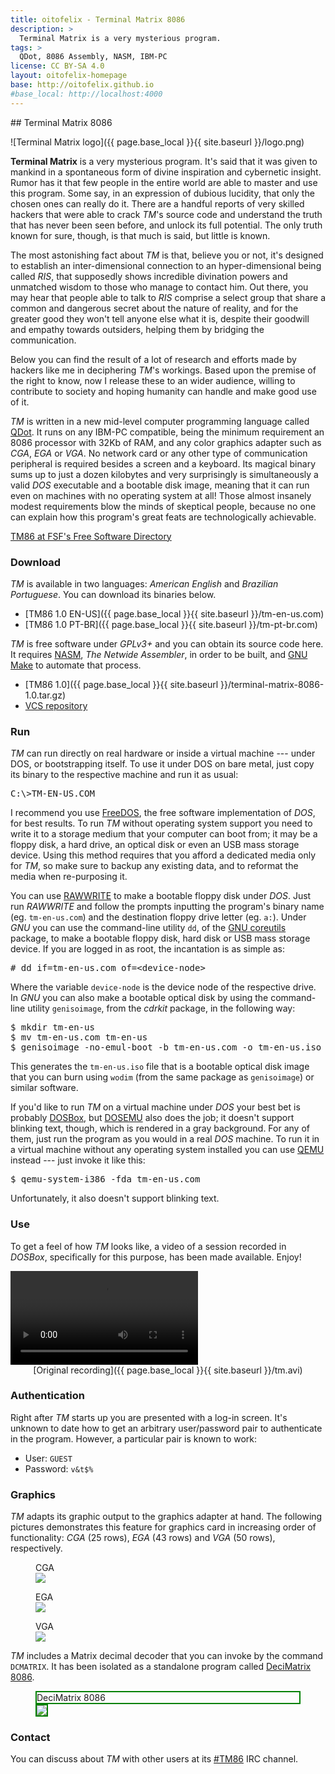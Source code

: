 ```yaml
---
title: oitofelix - Terminal Matrix 8086
description: >
  Terminal Matrix is a very mysterious program.
tags: >
  QDot, 8086 Assembly, NASM, IBM-PC
license: CC BY-SA 4.0
layout: oitofelix-homepage
base: http://oitofelix.github.io
#base_local: http://localhost:4000
---
```

<div id="markdown" markdown="1">
## Terminal Matrix 8086

![Terminal Matrix logo]({{ page.base_local }}{{ site.baseurl }}/logo.png)

__Terminal Matrix__ is a very mysterious program.  It's said that it
was given to mankind in a spontaneous form of divine inspiration and
cybernetic insight.  Rumor has it that few people in the entire world
are able to master and use this program.  Some say, in an expression
of dubious lucidity, that only the chosen ones can really do it.
There are a handful reports of very skilled hackers that were able to
crack _TM_'s source code and understand the truth that has never been
seen before, and unlock its full potential.  The only truth known for
sure, though, is that much is said, but little is known.

The most astonishing fact about _TM_ is that, believe you or not, it's
designed to establish an inter-dimensional connection to an
hyper-dimensional being called _RIS_, that supposedly shows incredible
divination powers and unmatched wisdom to those who manage to contact
him.  Out there, you may hear that people able to talk to _RIS_
comprise a select group that share a common and dangerous secret about
the nature of reality, and for the greater good they won't tell anyone
else what it is, despite their goodwill and empathy towards outsiders,
helping them by bridging the communication.

Below you can find the result of a lot of research and efforts made by
hackers like me in deciphering _TM_'s workings.  Based upon the
premise of the right to know, now I release these to an wider
audience, willing to contribute to society and hoping humanity can
handle and make good use of it.

_TM_ is written in a new mid-level computer programming language
called [QDot](http://oitofelix.github.io/qdot-8086).  It runs on any
IBM-PC compatible, being the minimum requirement an 8086 processor
with 32Kb of RAM, and any color graphics adapter such as _CGA_, _EGA_
or _VGA_.  No network card or any other type of communication
peripheral is required besides a screen and a keyboard.  Its magical
binary sums up to just a dozen kilobytes and very surprisingly is
simultaneously a valid _DOS_ executable and a bootable disk image,
meaning that it can run even on machines with no operating system at
all!  Those almost insanely modest requirements blow the minds of
skeptical people, because no one can explain how this program's great
feats are technologically achievable.

[TM86 at FSF's Free Software Directory](http://directory.fsf.org/wiki/Terminal_Matrix_8086)


### Download

_TM_ is available in two languages: _American English_ and _Brazilian
Portuguese_.  You can download its binaries below.

- [TM86 1.0 EN-US]({{ page.base_local }}{{ site.baseurl }}/tm-en-us.com)
- [TM86 1.0 PT-BR]({{ page.base_local }}{{ site.baseurl }}/tm-pt-br.com)

_TM_ is free software under _GPLv3+_ and you can obtain its source
code here.  It requires [NASM](http://www.nasm.us/), _The Netwide
Assembler_, in order to be built, and
[GNU Make](http://www.gnu.org/software/make/) to automate that
process.

- [TM86 1.0]({{ page.base_local }}{{ site.baseurl }}/terminal-matrix-8086-1.0.tar.gz)
- [VCS repository](http://github.com/oitofelix/terminal-matrix-8086/)


### Run

_TM_ can run directly on real hardware or inside a virtual machine ---
under DOS, or bootstrapping itself.  To use it under DOS on bare
metal, just copy its binary to the respective machine and run it as
usual:

<pre>
C:\>TM-EN-US.COM
</pre>

I recommend you use [FreeDOS](http://www.freedos.org/), the free
software implementation of _DOS_, for best results.  To run _TM_
without operating system support you need to write it to a storage
medium that your computer can boot from; it may be a floppy disk, a
hard drive, an optical disk or even an USB mass storage device.  Using
this method requires that you afford a dedicated media only for _TM_,
so make sure to backup any existing data, and to reformat the media
when re-purposing it.

You can use [RAWWRITE](http://www.freedos.org/software/?prog=rawrite)
to make a bootable floppy disk under _DOS_.  Just run _RAWWRITE_ and
follow the prompts inputting the program's binary name
(eg. `tm-en-us.com`) and the destination floppy drive letter
(eg. `a:`).  Under _GNU_ you can use the command-line utility `dd`, of
the [GNU coreutils](http://www.gnu.org/software/coreutils) package, to
make a bootable floppy disk, hard disk or USB mass storage device.  If
you are logged in as root, the incantation is as simple as:

<pre>
# dd if=tm-en-us.com of=&lt;device-node&gt;
</pre>

Where the variable `device-node` is the device node of the respective
drive.  In _GNU_ you can also make a bootable optical disk by using
the command-line utility `genisoimage`, from the _cdrkit_ package, in
the following way:

<pre>
$ mkdir tm-en-us
$ mv tm-en-us.com tm-en-us
$ genisoimage -no-emul-boot -b tm-en-us.com -o tm-en-us.iso tm-en-us
</pre>

This generates the `tm-en-us.iso` file that is a bootable optical disk
image that you can burn using `wodim` (from the same package as
`genisoimage`) or similar software.

If you'd like to run _TM_ on a virtual machine under _DOS_ your best
bet is probably [DOSBox](http://www.dosbox.com/), but
[DOSEMU](http://www.dosemu.org/) also does the job; it doesn't support
blinking text, though, which is rendered in a gray background.  For
any of them, just run the program as you would in a real _DOS_
machine.  To run it in a virtual machine without any operating system
installed you can use [QEMU](http://www.qemu.org/) instead --- just
invoke it like this:

<pre>
$ qemu-system-i386 -fda tm-en-us.com
</pre>

Unfortunately, it also doesn't support blinking text.


### Use

To get a feel of how _TM_ looks like, a video of a session recorded in
_DOSBox_, specifically for this purpose, has been made available.
Enjoy!

<video controls>
  <source src="{{ page.base_local }}{{ site.baseurl }}/tm.mp4" type="video/mp4">
</video>

<div style="text-align: center;" markdown="1">
[Original recording]({{ page.base_local }}{{ site.baseurl }}/tm.avi)
</div>

### Authentication

Right after _TM_ starts up you are presented with a log-in screen.
It's unknown to date how to get an arbitrary user/password pair to
authenticate in the program.  However, a particular pair is known to
work:

- User: `GUEST`
- Password: `v&t$%`


### Graphics

_TM_ adapts its graphic output to the graphics adapter at hand.  The
following pictures demonstrates this feature for graphics card in
increasing order of functionality: _CGA_ (25 rows), _EGA_ (43 rows)
and _VGA_ (50 rows), respectively.

<figure>
  <figcaption>CGA</figcaption>
  <img src="{{ page.base_local }}{{ site.baseurl }}/tm-cga.png">
</figure>

<figure>
  <figcaption>EGA</figcaption>
  <img src="{{ page.base_local }}{{ site.baseurl }}/tm-ega.png">
</figure>

<figure>
  <figcaption>VGA</figcaption>
  <img src="{{ page.base_local }}{{ site.baseurl }}/tm-vga.png">
</figure>

_TM_ includes a Matrix decimal decoder that you can invoke by the
command `DCMATRIX`.  It has been isolated as a standalone program
called [DeciMatrix 8086](/decimatrix-8086).

<figure>
  <figcaption style="border: 2px solid green;">DeciMatrix 8086</figcaption>
  <img style="border: 2px solid green;" src="{{ page.base_local }}{{ site.baseurl }}/decimatrix.png">
</figure>


### Contact

You can discuss about _TM_ with other users at its
[#TM86](irc://chat.freenode.net/TM86) IRC channel.


</div>
